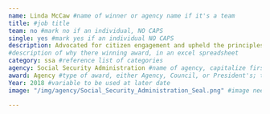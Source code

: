 ```yaml
---
name: Linda McCaw #name of winner or agency name if it's a team
title: #job title
team: no #mark no if an individual, NO CAPS
single: yes #mark yes if an individual NO CAPS
description: Advocated for citizen engagement and upheld the principles of transparency, participation, and collaboration by leading SSA’s efforts to make federal data available to the public. Linda’s efforts led to 1,900 metadata records available to the public on Data.gov.
#description of why there winning award, in an excel spreadsheet
category: ssa #reference list of categories
agency: Social Security Administration #name of agency, capitalize first letter of each name
award: Agency #type of award, either Agency, Council, or President's; this is case sensitive so make sure to match the options listed exactly. This section generates the format of the card
Year: 2018 #variable to be used at later date
image: "/img/agency/Social_Security_Administration_Seal.png" #image needed for Team award (agency seal) and President's award (headshot); leave empty if and individual Agency award

---
```

